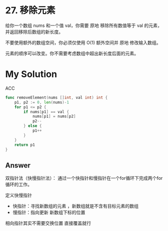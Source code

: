 # 27. 移除元素

给你一个数组 nums 和一个值 val，你需要 原地 移除所有数值等于 val 的元素，并返回移除后数组的新长度。

不要使用额外的数组空间，你必须仅使用 O(1) 额外空间并 原地 修改输入数组。

元素的顺序可以改变。你不需要考虑数组中超出新长度后面的元素。

# My Solution

ACC
```go
func removeElement(nums []int, val int) int {
	p1, p2 := 0, len(nums)-1
	for p1 <= p2 {
		if nums[p1] == val {
			nums[p1] = nums[p2]
			p2--
		} else {
			p1++
		}
	}
	return p1
}
```

## Answer

双指针法（快慢指针法）： 通过一个快指针和慢指针在一个for循环下完成两个for循环的工作。

定义快慢指针

- 快指针：寻找新数组的元素 ，新数组就是不含有目标元素的数组
- 慢指针：指向更新 新数组下标的位置

相向指针其实不需要交换位置 直接覆盖就行